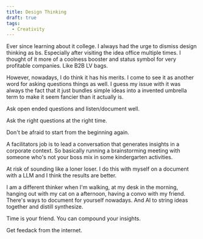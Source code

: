 ```yaml
---
title: Design Thinking
draft: true
tags:
  - Creativity
---
```

Ever since learning about it college. I always had the urge to dismiss design thinking as bs. Especially after visiting the idea office multiple times. I thought of it more of a coolness booster and status symbol for very profitable companies. Like B2B LV bags.

However, nowadays, I do think it has his merits. I come to see it as another word for asking questions things as well. I guess my issue with it was always the fact that it just bundles simple ideas into a invented umbrella term to make it seem fancier than it actually is. 

Ask open ended questions and listen/document well.

Ask the right questions at the right time.

Don't be afraid to start from the beginning again.

A facilitators job is to lead a conversation that generates insights in a corporate context. So basically running a brainstorming meeting with someone who's not your boss mix in some kindergarten activities. 

At risk of sounding like a loner loser. I do this with myself on a document with a LLM and I think the results are better. 

I am a different thinker when I'm walking, at my desk in the morning, hanging out with my cat on a afternoon, having a convo with my friend. There's ways to document for yourself nowadays. And AI to string ideas together and distill synthesize. 

Time is your friend. You can compound your insights. 

Get feedack from the internet. 